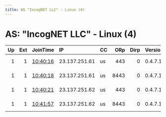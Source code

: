```yaml
---
title: AS "IncogNET LLC" - Linux (4)
---
```


# AS: "IncogNET LLC" - Linux (4)

|   Up |   Ext | JoinTime                                                                                              | IP            | CC   |   ORp |   Dirp | Version   | Contact                  | Nickname   |   eFamMembers |
|-----:|------:|:------------------------------------------------------------------------------------------------------|:--------------|:-----|------:|-------:|:----------|:-------------------------|:-----------|--------------:|
|    1 |     1 | [10:40:16](https://nusenu.github.io/OrNetStats/w/relay/1D7EBE2ADBEF0353AA77C579CD013B5CF82E740D.html) | 23.137.251.61 | us   |   443 |      0 | 0.4.7.10  | email:abuse tuxli.org pg | bauruine   |            56 |
|    1 |     1 | [10:40:18](https://nusenu.github.io/OrNetStats/w/relay/B558F456FB410E6CDF3D33AC5EB5305D66DA8B19.html) | 23.137.251.61 | us   |  8443 |      0 | 0.4.7.10  | email:abuse tuxli.org pg | bauruine   |            56 |
|    1 |     1 | [10:40:21](https://nusenu.github.io/OrNetStats/w/relay/8448046947FFDBBB4EB2B961183C48A84D0D6433.html) | 23.137.251.62 | us   |   443 |      0 | 0.4.7.10  | email:abuse tuxli.org pg | bauruine   |            56 |
|    1 |     1 | [10:41:57](https://nusenu.github.io/OrNetStats/w/relay/25C4CD8E3FAC3F58775A9B23C05ED98031FF2C9D.html) | 23.137.251.62 | us   |  8443 |      0 | 0.4.7.10  | email:abuse tuxli.org pg | bauruine   |            56 |
